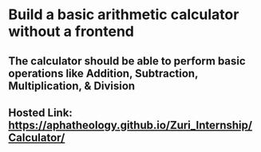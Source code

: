 # Build a basic arithmetic calculator without a frontend

## The calculator should be able to perform basic operations like Addition, Subtraction, Multiplication, & Division

## Hosted Link: https://aphatheology.github.io/Zuri_Internship/Calculator/